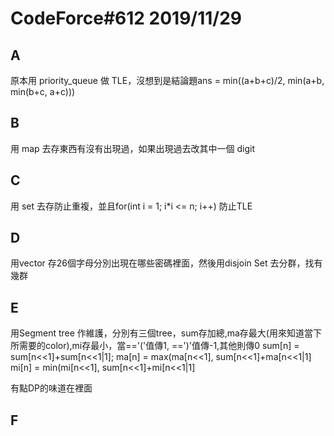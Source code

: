 # CodeForce#612 2019/11/29

## A
原本用 priority_queue 做 TLE，沒想到是結論題ans = min((a+b+c)/2, min(a+b, min(b+c, a+c)))

## B
用 map 去存東西有沒有出現過，如果出現過去改其中一個 digit

## C
用 set 去存防止重複，並且for(int i = 1; i*i <= n; i++)	防止TLE

## D
用vector 存26個字母分別出現在哪些密碼裡面，然後用disjoin Set 去分群，找有幾群

## E
用Segment tree 作維護，分別有三個tree，sum存加總,ma存最大(用來知道當下所需要的color),mi存最小，當=='('值傳1, ==')'值傳-1,其他則傳0
sum[n] = sum[n<<1]+sum[n<<1|1];
ma[n] = max(ma[n<<1], sum[n<<1]+ma[n<<1|1]
mi[n] = min(mi[n<<1], sum[n<<1]+mi[n<<1|1]

有點DP的味道在裡面

## F 


